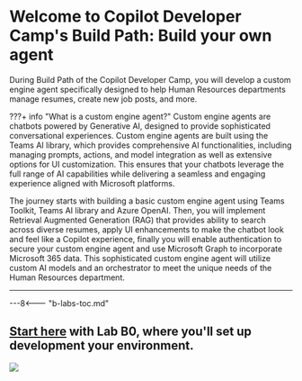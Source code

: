 
# Welcome to Copilot Developer Camp's Build Path: Build your own agent

During Build Path of the Copilot Developer Camp, you will develop a custom engine agent specifically designed to help Human Resources departments manage resumes, create new job posts, and more.

???+ info "What is a custom engine agent?"
    Custom engine agents are chatbots powered by Generative AI, designed to provide sophisticated conversational experiences. Custom engine agents are built using the Teams AI library, which provides comprehensive AI functionalities, including managing prompts, actions, and model integration as well as extensive options for UI customization. This ensures that your chatbots leverage the full range of AI capabilities while delivering a seamless and engaging experience aligned with Microsoft platforms.

The journey starts with building a basic custom engine agent using Teams Toolkit, Teams AI library and Azure OpenAI. Then, you will implement Retrieval Augmented Generation (RAG) that provides ability to search across diverse resumes, apply UI enhancements to make the chatbot look and feel like a Copilot experience, finally you will enable authentication to secure your custom engine agent and use Microsoft Graph to incorporate Microsoft 365 data. This sophisticated custom engine agent will utilize custom AI models and an orchestrator to meet the unique needs of the Human Resources department.

<hr />

---8<--- "b-labs-toc.md"
  
## <a href="./00-prerequisites">Start here</a> with Lab B0, where you'll set up development your environment.

<img src="https://pnptelemetry.azurewebsites.net/copilot-camp/custom-engine/index" />